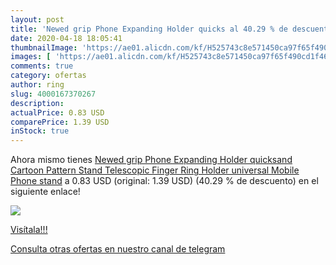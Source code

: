 ```yaml
---
layout: post
title: 'Newed grip Phone Expanding Holder quicks al 40.29 % de descuento'
date: 2020-04-18 18:05:41
thumbnailImage: 'https://ae01.alicdn.com/kf/H525743c8e571450ca97f65f490cd1f46E/Newed-grip-Phone-Expanding-Holder-quicksand-Cartoon-Pattern-Stand-Telescopic-Finger-Ring-Holder-universal-Mobile-Phone.jpg_350x350._SL200_.jpg'
images: [ 'https://ae01.alicdn.com/kf/H525743c8e571450ca97f65f490cd1f46E/Newed-grip-Phone-Expanding-Holder-quicksand-Cartoon-Pattern-Stand-Telescopic-Finger-Ring-Holder-universal-Mobile-Phone.jpg_350x350._SL200_.jpg' ]
comments: true
category: ofertas
author: ring
slug: 4000167370267
description:
actualPrice: 0.83 USD
comparePrice: 1.39 USD
inStock: true
---
```


Ahora mismo tienes [Newed grip Phone Expanding Holder quicksand Cartoon Pattern Stand Telescopic Finger Ring Holder universal Mobile Phone stand](https://www.amazon.com/dp/4000167370267/?tag=redken08-20) a 0.83 USD (original: 1.39 USD) (40.29 %  de descuento) en el siguiente enlace!

[![](https://ae01.alicdn.com/kf/H525743c8e571450ca97f65f490cd1f46E/Newed-grip-Phone-Expanding-Holder-quicksand-Cartoon-Pattern-Stand-Telescopic-Finger-Ring-Holder-universal-Mobile-Phone.jpg_350x350._SL200_.jpg)](https://www.amazon.com/dp/4000167370267/?tag=redken08-20)

[Visítala!!!](https://www.amazon.com/dp/4000167370267/?tag=redken08-20)

[Consulta otras ofertas en nuestro canal de telegram](https://t.me/s/ofertas25)
